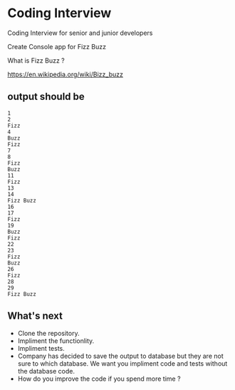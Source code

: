 # Coding Interview
Coding Interview for senior and junior developers

Create Console app for Fizz Buzz

What is Fizz Buzz ?

https://en.wikipedia.org/wiki/Bizz_buzz

## output should be 
```
1
2
Fizz
4
Buzz
Fizz
7
8
Fizz
Buzz
11
Fizz
13
14
Fizz Buzz
16
17
Fizz
19
Buzz
Fizz
22
23
Fizz
Buzz
26
Fizz
28
29
Fizz Buzz
```


## What's next 

* Clone the repository.
* Impliment the functionlity.
* Impliment tests.
* Company has decided to save the output to database but they are not sure to which database. We want you impliment code and   tests without the database code.
* How do you improve the code if you spend more time ?
 
